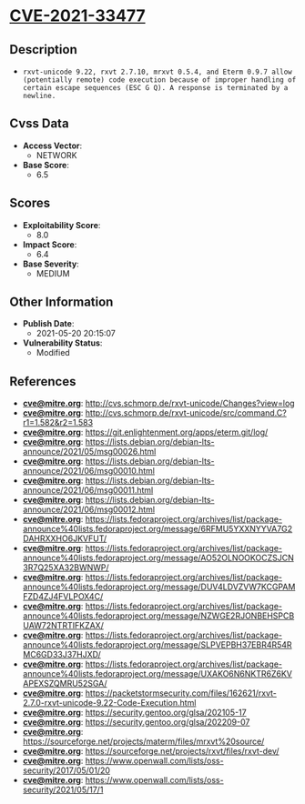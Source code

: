 
# [CVE-2021-33477](https://cve.mitre.org/cgi-bin/cvename.cgi?name=CVE-2021-33477)

## Description

- `rxvt-unicode 9.22, rxvt 2.7.10, mrxvt 0.5.4, and Eterm 0.9.7 allow (potentially remote) code execution because of improper handling of certain escape sequences (ESC G Q). A response is terminated by a newline.`

## Cvss Data

- **Access Vector**:
  - NETWORK
- **Base Score**:
  - 6.5

## Scores

- **Exploitability Score**:
  - 8.0
- **Impact Score**:
  - 6.4
- **Base Severity**:
  - MEDIUM

## Other Information

- **Publish Date**:
  - 2021-05-20 20:15:07
- **Vulnerability Status**:
  - Modified

## References

- **cve@mitre.org**: http://cvs.schmorp.de/rxvt-unicode/Changes?view=log
- **cve@mitre.org**: http://cvs.schmorp.de/rxvt-unicode/src/command.C?r1=1.582&r2=1.583
- **cve@mitre.org**: https://git.enlightenment.org/apps/eterm.git/log/
- **cve@mitre.org**: https://lists.debian.org/debian-lts-announce/2021/05/msg00026.html
- **cve@mitre.org**: https://lists.debian.org/debian-lts-announce/2021/06/msg00010.html
- **cve@mitre.org**: https://lists.debian.org/debian-lts-announce/2021/06/msg00011.html
- **cve@mitre.org**: https://lists.debian.org/debian-lts-announce/2021/06/msg00012.html
- **cve@mitre.org**: https://lists.fedoraproject.org/archives/list/package-announce%40lists.fedoraproject.org/message/6RFMU5YXXNYYVA7G2DAHRXXHO6JKVFUT/
- **cve@mitre.org**: https://lists.fedoraproject.org/archives/list/package-announce%40lists.fedoraproject.org/message/AO52OLNOOKOCZSJCN3R7Q25XA32BWNWP/
- **cve@mitre.org**: https://lists.fedoraproject.org/archives/list/package-announce%40lists.fedoraproject.org/message/DUV4LDVZVW7KCGPAMFZD4ZJ4FVLPOX4C/
- **cve@mitre.org**: https://lists.fedoraproject.org/archives/list/package-announce%40lists.fedoraproject.org/message/NZWGE2RJONBEHSPCBUAW72NTRTIFKZAX/
- **cve@mitre.org**: https://lists.fedoraproject.org/archives/list/package-announce%40lists.fedoraproject.org/message/SLPVEPBH37EBR4R54RMC6GD33J37HJXD/
- **cve@mitre.org**: https://lists.fedoraproject.org/archives/list/package-announce%40lists.fedoraproject.org/message/UXAKO6N6NKTR6Z6KVAPEXSZQMRU52SGA/
- **cve@mitre.org**: https://packetstormsecurity.com/files/162621/rxvt-2.7.0-rxvt-unicode-9.22-Code-Execution.html
- **cve@mitre.org**: https://security.gentoo.org/glsa/202105-17
- **cve@mitre.org**: https://security.gentoo.org/glsa/202209-07
- **cve@mitre.org**: https://sourceforge.net/projects/materm/files/mrxvt%20source/
- **cve@mitre.org**: https://sourceforge.net/projects/rxvt/files/rxvt-dev/
- **cve@mitre.org**: https://www.openwall.com/lists/oss-security/2017/05/01/20
- **cve@mitre.org**: https://www.openwall.com/lists/oss-security/2021/05/17/1
